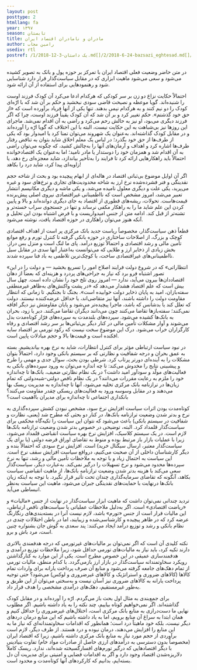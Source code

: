 ```yaml
---
layout: post
posttype: 2
htmllang: fa
year: ۱۳۹۷
season: تابستان
title: مادران و نامادران اقتصاد ایران 
author: رامین مجاب
usediv: rtl
postref: /1/2018-12-3-یک داستان.md[]/2/2018-6-24-bazsazi_eghtesad.md[]/2/2019-9-6-pish_tavarom.md[]/1/2016-6-29-بلوغ تصمیم‌گیری در سیاست‌گذاری پولی.md[]/2/2019-3-5-roshd_ayandeh.md[]/1/2020-4-27-مسئله یک نهاد پژوهشی.md[]/1/2013-6-27-رکود یا رونق، مسئله این نیست.md[]/2/2017-6-6-mosahebe_roshd.md[]/2/2019-12-26-fesade_gheimatgozari.md[]/2/2018-6-23-eslahatsakhtari_anes.md
---
```


در متن حاضر وضعیت فعلی اقتصاد ایران با تمرکز بر حوزه پول و بانک به تصویر کشیده می‌شود و سعی می‌شود ماهیت ابزاری که در مقابل سیاست‌گذار قرار دارد شناسایی شود و رهنمودهایی برای استفاده از آن ارائه شود.

احتمالاً حکایت نزاع دو زن بر سر کودکی که هرکدام ادعا می‌کرد آن کودک فرزند اوست را شنیده‌اند. گویا موعظه و نصیحت قاضی سودی نبخشید و حکم بر آن شد که با ارّه‌ای کودک را دو نیم کنند و به هرکدام نیمی بدهند. تنها یکی از آنها فریاد برآورده است که «از حق خود گذشتم». حکم تغییر کرد و بر آن شد که آن کودک یقیناً فرزند اوست، چرا که اگر فرزند دیگری می‌بود، او نیز به حالش رحم می‌کرد و راضی به آن اقدام نمی‌شد. ماجرای این روزها نیز بی‌شباهت به این حکایت نیست، البته با این اختلاف که گویا ارّه را آورده‌اند و در مقابل کودک گذاشته‌اند. به‌عنوان یک شهروند می‌توان تمنا کرد یا امیدوار بود که یکی از طرف‌ها از حق خود بگذرد؛ در لباس یک معلم اخلاق شاید بتوان به تناقض رفتار طرف‌ها اشاره کرد و اهداف و آرمان‌های آنها را به‌چالش کشید، که چگونه می‌توان راضی به آن اقدام شد و همزمان خود را دوستدار یا مادر نامید؛ اما به‌عنوان یک اقتصادخوانده احتمالاً باید راهکارهایی ارائه کرد تا فرایند را به‌تأخیر بیاندازد، شاید معجزه‌ای رخ دهد، یا زاویه‌ای پیدا کرد، شاید درد را بکاهد!

اگر  آن اوایل موضوع بی‌ثباتی اقتصاد در هاله‌ای از ابهام پیچیده بود و بحث از شاخه حجم نقدینگی و فنر فشرده‌شده نرخ ارز به شاخه محدودیت‌های تجاری و نرخ‌های سود و غیره می‌پرید، یکی علت و دیگری معلول نامیده می‌شد، و یکی ماشه و دیگری مکانیسم انتشار تعبیر می‌شد،  امروز مشخص است که نااطمینانی غیراقتصادی نیروی اصلی پیش‌برنده قیمت‌هاست. تحولات، ریشه‌های قطوری از اقتصاد به جای دیگری دوانده‌اند و بالا و پایین کردن این علم شاید ما را به راهکار مکفی نرساند و تنها در جستجوی سراب خسته‌تر و تشنه‌تر از قبل کند. ادامه متن از جنس امیدواریست و با فرض اشتباه بودن این تحلیل و آنکه هنوز می‌توان راهکاری در حوزه اقتصاد یافت، نوشته می‌شود.

قطعاً ذهن سیاست‌گذار، مخصوصاً ریاست جدید بانک مرکزی پر است از اهداف اقتصادی کوچک و بزرگ، از اصلاحات ساختاری در حوزه بانکی گرفته تا کنترل تورم و رفع موانع تأمین مالی و رشد اقتصادی و احتمالاً توزیع درآمد. پای ما لنگ است و منزل بس دراز. بخش زیادی از ذخایر ارز و طلایی که می‌توانست به‌اعتبار آنها سدی در مقابل سیل نااطمینانی‌های غیراقتصادی ساخت، با کوچک‌ترین تلاطمی به باد فنا سپرده شدند. 

«انتظاراتی» که در شروع دولت فرایند اصلاح امور را تسریع بخشید — و دولت را در این تصور اشتباه فرو برد که نیاز به جراحی‌های پردرد و هزینه‌ای که بعضاً از دهان اقتصاددان‌ها بیرون می‌آید، ندارد — امروز روی تلخ خود را نشان داده است. چهل سال بیش است که علم اقتصاد هشدار می‌دهد که «در پشت واکنش‌های به‌ظاهر غیرمنطقی سفته‌بازان، امید به پایان ذخایر دولت خوابیده است». بجنگ تا بجنگیم. تا زمانی که انتظار مقاومت دولت را داشته باشند، آنها نیز متقاضی‌اند، یا حداقل عرضه‌کننده نیستند. دولت که تعلل کند یا بدشانس که باشد، ماجرا پیچیده‌تر می‌شود و پایان مقاومتش نیز دیگر افاقه نمی‌کنند؛ سفته‌بازها تقاضا می‌کنند چون می‌دانند دیگران تقاضا می‌کنند. دیر یا زود، بحران به بانک‌ها کشیده می‌شود. سپرده‌های بلندمدت به سپرده‌های فرّار کوتاه‌مدت بدل می‌شوند و آوار مشکلات تأمین مالی در کنار دیگر بی‌ثباتی‌ها بر سر رشد اقتصادی و رفاه کارگزاران خراب می‌شود. درک این موضوع سخت نیست که رکود تورمی بر اقتصاد سایه افکنده است و قیمت‌ها بالا و حجم مبادلات پایین است.

در نبود سیاست ارتباطی مؤثر برای کنترل انتظارات، شاید به نرخ بهره بیاندیشیم. بسته به عمق بحران و درجه شفافیت و نظارتی که بر سیستم بانکی وجود دارد، احتمالاً بتوان مشکلات را به آینده‌ای دورتر پرتاب کرد. شرطی بودن بحث، سوال جدی و مهمی را طرح و پیشبینی نتایج را مخدوش می‌‌کند: تا چه اندازه می‌توان به ورود سپرده‌های بانکی به فعالیت‌های مولّد و سودآور امید داشت؟ در یک نظام نظارتی ضعیف، بانک‌ها تا چه‌اندازه خود را ملزم به رعایت مقررات می‌دانند؟ در یک نظام ناقص دولتی-شبه‌دولتی که تمام زیان‌ها در ترازنامه بانک مرکزی تخلیه می‌شود، آنها تا چه‌اندازه به مدیریت ریسک بها می‌دهند و در مقابل وسوسه ورود به فعالیت‌های ریسکی چقدر مقاومت می‌کنند؟ بانکداری اجتماعی تا چه‌اندازه برای مدیران بااهمیت است؟

کوتاه‌مدت بودن اثرات سیاست افزایش نرخ سود، مشخص نبودن کشش سپرده‌گذاری به نرخ و بدتر شدن وضعیت ترازنامه بانک‌ها، در کنار دو بحثی که مطرح شد (یعنی، نظارت و شفافیت در سیستم بانکی) باعث می‌شود که نتوان این سیاست را تکیه‌گاه محکمی برای سیاست‌گذار قلمداد کرد. البته، توضیحی در خصوص بدتر شدن وضعیت ترازنامه بانک‌ها لازم است. در یک سیستم کلاسیک، افزایش نرخ بهره سیاست انقباضی قلمداد می‌شود، زیرا با عملیات بازار باز مرتبط بوده و منوط به تقاضای اوراق قرضه دولتی (یا برای یک سیاست‌گذار معتبر، ارسال سیگنال خرید) است. افزایش نرخ سودی که احتمالاً بنده و دیگر کارشناسان داخلی از آن صحبت می‌کنیم، درواقع سیاست افزایش سقف نرخ است. این سیاست به احتمال زیاد و با توجه به ملاحظات تأمین مالی و رشد، تنها به نرخ سپرده‌‌ها محدود می‌شود و نرخ تسهیلات را درگیر نمی‌کند. به‌عبارت دیگر، سیاست‌گذار سعی می‌کند با هزینه بدتر شدن وضعیت ترازنامه بانک‌ها، از ماهیت انقباضی سیاست بکاهد، آنگونه که تقاضای سرمایه‌گذاری چندان تحت تأثیر قرار نگیرد. با توجه به اینکه زیان بانک‌ها درنهایت با حمایت‌های نقدینگی جبران می‌شود، ماهیت این سیاست به‌نظر انبساطی می‌آید. 

تردید چندانی نمی‌توان داشت که ماهیت ابزار سیاست‌گذار در نهایت از جنس «مالیات» و «ریاضت اقتصادی» است. اگر به‌دلیل ملاحظات عملیاتی یا سیاست‌های ناقص ارتباطی، این مالیات قرار است از جنس «تورم» باشد، لازم نیست آنرا در بسته‌بندی‌های رنگارنگ عرضه کرد که در ظاهر پیچیده و کارشناسی‌شده و زیبایند، اما در باطن اختلالات چندی در نظام بانکی و رشد و توزیع درآمد ایجاد می‌کنند: پند سعدی به گوش جان بشنو/ره چنین است، مرد باش و برو.

نکته کلیدی آن است که اگر نمی‌توان بر مالیات‌های غیرتورمی که درجه هدفمندی بالاتری دارند تکیه کرد، باید نیاز به مالیات‌های تورمی حداقل شود، زیرا ملاحظات توزیع درآمدی و هدفمندسازی عمیقی در این خصوص مطرح است. یکی از این موارد به کنارگذاشتن رویکرد سخاوتمندانه سیاست‌گذار در بازار ارز بازمی‌گردد. با کدام منطق، مالیات تورمی از تمام دهک‌های جامعه گرفته می‌شود و منابع آن صرف پرداخت یارانه برای واردات تمام کالاها (کالاهای ضروری و استراتژیک و کالاهای غیرضروری و لوکس) می‌شود؟ حتی توجیه پرداخت یارانه به کالاهای ضروری نیز آسان نیست و به‌سختی می‌توان از این طریق و به‌طور غیرمستقیم، دهک‌های درآمدی مشخصی را هدف قرار داد. 

برای جمع‌بندی به مثال اول بحث باز می‌گردم. ارّه را آورده‌اند و در مقابل کودک گذاشته‌اند. اگر نمی‌خواهیم کوتاه بیاییم، چند نکته را به یاد داشته باشیم. اگر مطلوب نهایی ما دست‌درازی به منابع بانک مرکزی است، اختلال‌های غیرضروری را حداقل کنیم و همان ابتدا به سراغ آن منابع برویم، اما به یاد داشته باشیم که این منابع درمان دردهای دیگر نیست، بلکه خود ماهیتاً درد است؛ همانطور که اقدامات سخاوتمندانه‌ای که نیاز ما به این منابع را افزایش می‌دهند، درمان نبوده و درد هستند. از طرف دیگر، لازم است برآوردی از حجم مورد نیاز به منابع بانک مرکزی داشته باشیم، زیرا که اقتصاد ایران (مخصوصاً بدون دسترسی به درآمدهای ارزی حاصل از صادرات مواد خام) تفاوت بنیادینی با دیگر اقتصادهایی که درگیر تورم‌های افسارگسیخته شده‌اند، ندارد. ریسک کاملاً دلاریزه‌شدن اقتصاد وجود دارد و اگر به اقدامات قضایی و امنیتی برای مدیریت آن دل بسته‌ایم، بدانیم که کارکردهای آنها کوتاه‌مدت و محدود است. 